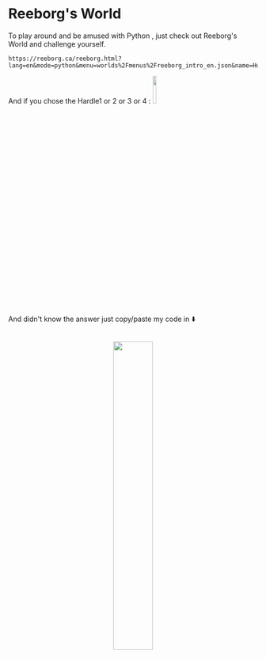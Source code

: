 # Reeborg's World

To play around and be amused with Python , just check out Reeborg's World and challenge yourself.
```
https://reeborg.ca/reeborg.html?lang=en&mode=python&menu=worlds%2Fmenus%2Freeborg_intro_en.json&name=Hurdle%201&url=worlds%2Ftutorial_en%2Fhurdle1.json
```

And if you chose the Hardle1 or 2 or 3 or 4 :    <img width="12%" src="https://github.com/thisiszahrasadeghi/Reeborg-s-World/assets/170200995/8caaf1b8-56c4-480a-abfa-1bb723480ea4"> 

And didn't know the answer just copy/paste my code in ⬇️

<div align="center">
  <br>
  <a rel="nofollow" href="https://thisiszahrasadeghi.github.io/git/">
    <img width="40%" src="https://github.com/thisiszahrasadeghi/Reeborg-s-World/assets/170200995/079ac2a0-246a-4730-af72-f170be540b1c")
   

  </a>
</div>


